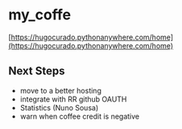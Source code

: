 # my_coffe
[https://hugocurado.pythonanywhere.com/home](https://hugocurado.pythonanywhere.com/home)

## Next Steps
- move to a better hosting
- integrate with RR github OAUTH
- Statistics (Nuno Sousa)
- warn when coffee credit is negative
